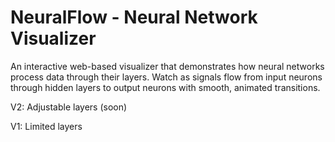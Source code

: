# NeuralFlow - Neural Network Visualizer
An interactive web-based visualizer that demonstrates how neural networks process data through their layers. Watch as signals flow from input neurons through hidden layers to output neurons with smooth, animated transitions.

V2: Adjustable layers (soon)

V1: Limited layers